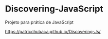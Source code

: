 

# Discovering-JavaScript

Projeto para prática de JavaScript

https://patricchubaca.github.io/Discovering-Js/
